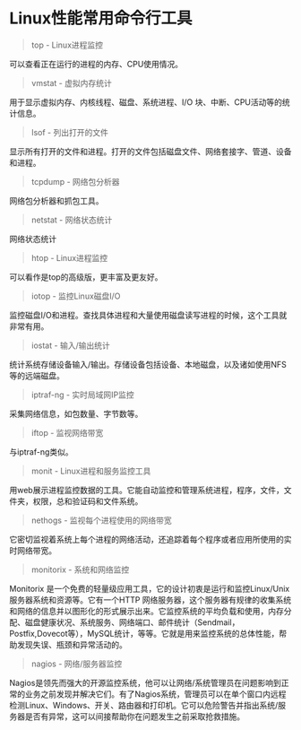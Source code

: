 
# Linux性能常用命令行工具

> top - Linux进程监控

可以查看正在运行的进程的内存、CPU使用情况。

> vmstat - 虚拟内存统计

用于显示虚拟内存、内核线程、磁盘、系统进程、I/O 块、中断、CPU活动等的统计信息。

> lsof - 列出打开的文件

显示所有打开的文件和进程。打开的文件包括磁盘文件、网络套接字、管道、设备和进程。

> tcpdump - 网络包分析器

网络包分析器和抓包工具。

> netstat - 网络状态统计

网络状态统计

> htop - Linux进程监控

可以看作是top的高级版，更丰富及更友好。

> iotop - 监控Linux磁盘I/O

监控磁盘I/O和进程。查找具体进程和大量使用磁盘读写进程的时候，这个工具就非常有用。

> iostat - 输入/输出统计

统计系统存储设备输入/输出。存储设备包括设备、本地磁盘，以及诸如使用NFS等的远端磁盘。

> iptraf-ng - 实时局域网IP监控

采集网络信息，如包数量、字节数等。

> iftop - 监视网络带宽

与iptraf-ng类似。

> monit - Linux进程和服务监控工具

用web展示进程监控数据的工具。它能自动监控和管理系统进程，程序，文件，文件夹，权限，总和验证码和文件系统。

> nethogs - 监视每个进程使用的网络带宽

它密切监视着系统上每个进程的网络活动，还追踪着每个程序或者应用所使用的实时网络带宽。

> monitorix - 系统和网络监控

Monitorix 是一个免费的轻量级应用工具，它的设计初衷是运行和监控Linux/Unix服务器系统和资源等。它有一个HTTP 网络服务器，这个服务器有规律的收集系统和网络的信息并以图形化的形式展示出来。它监控系统的平均负载和使用，内存分配、磁盘健康状况、系统服务、网络端口、邮件统计（Sendmail，Postfix,Dovecot等），MySQL统计，等等。它就是用来监控系统的总体性能，帮助发现失误、瓶颈和异常活动的。

> nagios - 网络/服务器监控

Nagios是领先而强大的开源监控系统，他可以让网络/系统管理员在问题影响到正常的业务之前发现并解决它们。有了Nagios系统，管理员可以在单个窗口内远程检测Linux、Windows、开关、路由器和打印机。它可以危险警告并指出系统/服务器是否有异常，这可以间接帮助你在问题发生之前采取抢救措施。

